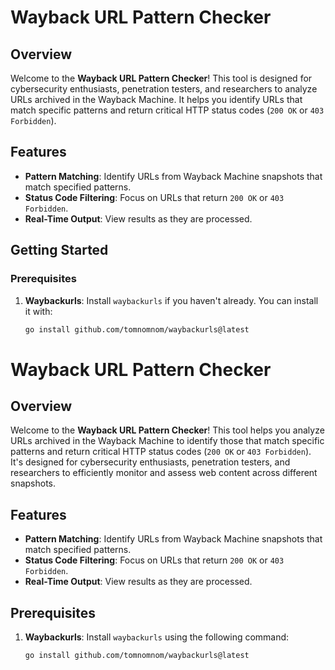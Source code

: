 # Wayback URL Pattern Checker

## Overview

Welcome to the **Wayback URL Pattern Checker**! This tool is designed for cybersecurity enthusiasts, penetration testers, and researchers to analyze URLs archived in the Wayback Machine. It helps you identify URLs that match specific patterns and return critical HTTP status codes (`200 OK` or `403 Forbidden`).

## Features

- **Pattern Matching**: Identify URLs from Wayback Machine snapshots that match specified patterns.
- **Status Code Filtering**: Focus on URLs that return `200 OK` or `403 Forbidden`.
- **Real-Time Output**: View results as they are processed.

## Getting Started

### Prerequisites

1. **Waybackurls**: Install `waybackurls` if you haven't already. You can install it with:
   ```bash
   go install github.com/tomnomnom/waybackurls@latest
# Wayback URL Pattern Checker

## Overview

Welcome to the **Wayback URL Pattern Checker**! This tool helps you analyze URLs archived in the Wayback Machine to identify those that match specific patterns and return critical HTTP status codes (`200 OK` or `403 Forbidden`). It's designed for cybersecurity enthusiasts, penetration testers, and researchers to efficiently monitor and assess web content across different snapshots.

## Features

- **Pattern Matching**: Identify URLs from Wayback Machine snapshots that match specified patterns.
- **Status Code Filtering**: Focus on URLs that return `200 OK` or `403 Forbidden`.
- **Real-Time Output**: View results as they are processed.

## Prerequisites

1. **Waybackurls**: Install `waybackurls` using the following command:
   ```bash
   go install github.com/tomnomnom/waybackurls@latest
